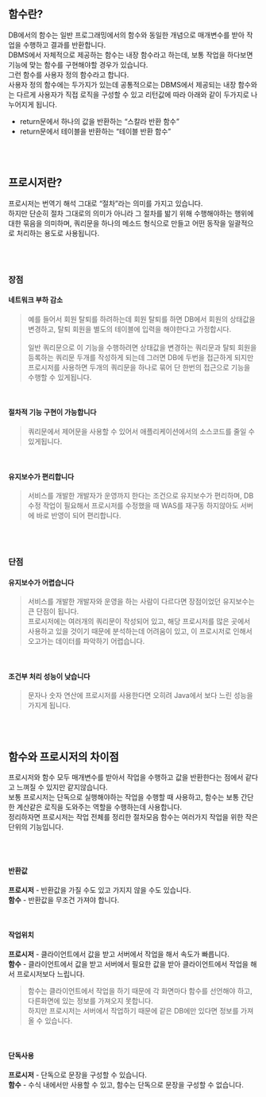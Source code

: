 ## 함수란?
DB에서의 함수는 일반 프로그래밍에서의 함수와 동일한 개념으로 매개변수를 받아 작업을 수행하고 결과를 반환합니다.
<br>
DBMS에서 자체적으로 제공하는 함수는 내장 함수라고 하는데, 보통 작업을 하다보면 기능에 맞는 함수를 구현해야할 경우가 있습니다.<br>
그런 함수를 사용자 정의 함수라고 합니다.
<br>
사용자 정의 함수에는 두가지가 있는데 공통적으로는 DBMS에서 제공되는 내장 함수와는 다르게 사용자가 직접 로직을 구성할 수 있고 리턴값에 따라 아래와 같이 두가지로 나누어지게 됩니다.
* return문에서 하나의 값을 반환하는 “스칼라 반환 함수”
* return문에서 테이블을 반환하는 “테이블 반환 함수”

<br><br>

## 프로시저란?
프로시저는 번역기 해석 그대로 “절차”라는 의미를 가지고 있습니다.<br>
하지만 단순히 절차 그대로의 의미가 아니라 그 절차를 밞기 위해 수행해야하는 행위에 대한 묶음을 의미하며, 쿼리문을 하나의 메소드 형식으로 만들고 어떤 동작을 일괄적으로 처리하는 용도로 사용됩니다.

<br><br>

### 장점

#### 네트워크 부하 감소
> 예를 들어서 회원 탈퇴를 하려하는데 회원 탈퇴를 하면 DB에서 회원의 상태값을 변경하고, 탈퇴 회원을 별도의 테이블에 입력을 해야한다고 가정합시다.
<br><br>
일반 쿼리문으로 이 기능을 수행하려면 상태값을 변경하는 쿼리문과 탈퇴 회원을 등록하는 쿼리문 두개를 작성하게 되는데 그러면 DB에 두번을 접근하게 되지만 프로시저를 사용하면 두개의 쿼리문을 하나로 묶어 단 한번의 접근으로 기능을 수행할 수 있게됩니다.

<br>

#### 절차적 기능 구현이 가능합니다
> 쿼리문에서 제어문을 사용할 수 있어서 애플리케이션에서의 소스코드를 줄일 수 있게됩니다.

<br>

#### 유지보수가 편리합니다
> 서비스를 개발한 개발자가 운영까지 한다는 조건으로 유지보수가 편리하며, DB수정 작업이 필요해서 프로시저를 수정했을 때 WAS를 재구동 하지않아도 서버에 바로 반영이 되어 편리합니다.

<br><br>

### 단점

#### 유지보수가 어렵습니다
>서비스를 개발한 개발자와 운영을 하는 사람이 다르다면 장점이었던 유지보수는 큰 단점이 됩니다.<br>
프로시저에는 여러개의 쿼리문이 작성되어 있고, 해당 프로시저를 많은 곳에서 사용하고 있을 것이기 때문에
분석하는데 어려움이 있고, 이 프로시저로 인해서 오고가는 데이터를 파악하기 어렵습니다.

<br>

#### 조건부 처리 성능이 낮습니다
> 문자나 숫자 연산에 프로시저를 사용한다면 오히려 Java에서 보다 느린 성능을 가지게 됩니다.

<br><br>

## 함수와 프로시저의 차이점
프로시저와 함수 모두 매개변수를 받아서 작업을 수행하고 값을 반환한다는 점에서 같다고 느껴질 수 있지만 같지않습니다.
<br>
보통 프로시저는 단독으로 실행해야하는 작업을 수행할 때 사용하고, 함수는 보통 간단한 계산같은 로직을 도와주는 역할을 수행하는데 사용합니다.
<br>
정리하자면 프로시저는 작업 전체를 정리한 절차모음 함수는 여러가지 작업을 위한 작은 단위의 기능입니다.

<br><br>

#### 반환값
**프로시저** - 반환값을 가질 수도 있고 가지지 않을 수도 있습니다.<br>
**함수** - 반환값을 무조건 가져야 합니다.

<br>

#### 작업위치
**프로시저** - 클라이언트에서 값을 받고 서버에서 작업을 해서 속도가 빠릅니다.<br>
**함수** - 클라이언트에서 값을 받고 서버에서 필요한 값을 받아 클라이언트에서 작업을 해서 프로시저보다 느립니다.
> 함수는 클라이언트에서 작업을 하기 때문에 각 화면마다 함수를 선언해야 하고, 다른화면에 있는 정보를 가져오지 못합니다.
> <br>
> 하지만 프로시저는 서버에서 작업하기 때문에 같은 DB에만 있다면 정보를 가져올 수 있습니다.

<br>

#### 단독사용
**프로시저** -  단독으로 문장을 구성할 수 있습니다.<br>
**함수** - 수식 내에서만 사용할 수 있고, 함수는 단독으로 문장을 구성할 수 없습니다.
